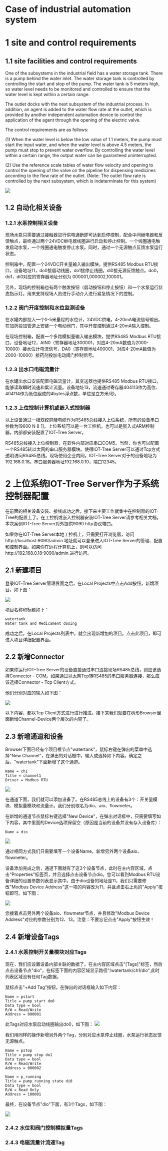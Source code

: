 


Case of industrial automation system
==





# 1 site and control requirements 

## 1.1 site facilities and control requirements 






One of the subsystems in the industrial field has a water storage tank. There is a pump behind the water inlet. The water storage tank is controlled by controlling the start and stop of the pump. The water tank is 5 meters high, so water level needs to be monitored and controlled to ensure that the water level is kept within a certain range. 

The outlet docks with the next subsystem of the industrial process. In addition, an agent is added to the water flow rate at the outlet, which is provided by another independent automation device to control the application of the agent through the opening of the electric valve. 

The control requirements are as follows: 

(1) When the water level is below the low value of 1.1 meters, the pump must start the input water, and when the water level is above 4.5 meters, the pump must stop to prevent water overflow. By controlling the water level within a certain range, the output water can be guaranteed uninterrupted. 

(2) Use the reference scale tables of water flow velocity and opening to control the opening of the valve on the pipeline for dispensing medicines according to the flow rate of the outlet. (Note: The outlet flow rate is controlled by the next subsystem, which is indeterminate for this system) 



<img src="../img/case_auto1.png"/>

## 1.2 自动化相关设备

### 1.2.1 水泵控制相关设备

现场水泵只需要通过接触器进行供电通断即可达到启停控制，配合中间继电器和反馈触点，最终通过两个24VDC继电器线圈进行启动和停止控制。一个线圈通电触发启动水泵，一个线圈通电触发停止水泵。同时，通过一个无源触点反馈水泵运行状态。

控制箱中，配置一个24VDC开关量输入输出模块，提供RS485 Modbus RTU接口，设备地址11，do0接启动线圈，do1接停止线圈。di0接无源反馈触点。do0，do1，di0对应的寄存器地址分别为 000001,000002,100001。

另外，现场的控制箱也有两个触发按钮（启动按钮和停止按钮）和一个水泵运行状态指示灯。用来支持现场人员进行手动介入进行紧急情况下的控制。

### 1.2.2 阀门开度控制和水位监测设备

在水罐内部投入一个0-5米量程的水位计，24VDC供电，4-20mA电流信号输出。在加药投加管道上安装一个电动阀门，其中开度控制通过4-20mA输入控制。

在现场控制箱，配置一个多路模拟量输入输出模块，提供RS485 Modbus RTU接口，设备地址12，AIN0（寄存器地址300001，对应4-20mA数值为2000-10000）接水位计电流信号，DA0（寄存器地址400001，对应4-20mA数值为2000-10000）接药剂投加电动阀门控制信号。

### 1.2.3 出水口电磁流量计

在水罐出水口安装配置电磁流量计，其变送器也提供RS485 Modbus RTU接口，能够读取瞬时流速和累计流量。设备地址13，流速通过寄存器404113作为高位、404114作为低位组成的4bytes浮点数，单位是立方米/秒。

### 1.2.3 上位控制计算机或嵌入式控制器

以上设备通过一根双绞屏蔽电缆作为RS485总线接入上位系统，所有的设备串口参数为[9600 N 8 1]。上位系统可以是一台工控机，也可以是嵌入式ARM控制器，内部都安装配置了IOT-Tree Server。

RS485总线接入上位控制器，在软件内部对应串口COM5。当然，你也可以配置一个RS485转以太网的串口服务器模块。使得IOT-Tree Server可以通过Tcp方式透明访问RS485总线。现场使用企业内网，IOT-Tree Server对于的设备地址为192.168.0.18。串口服务器地址192.168.0.10，端口12345。

# 2 上位系统IOT-Tree Server作为子系统控制器配置

在前面的相关设备安装、接线成功之后，接下来主要工作就集中在控制器的IOT-Tree的配置上了。在工控机或嵌入控制器安装IOT-Tree Server请参考相关文档。本次案例IOT-Tree Server对外提供9090 http协议端口。

如果你在IOT-Tree Server本地工控机上，只需要打开浏览器，访问http://localhost:9090/admin 地址就可以登录进入IOT-Tree Server的管理、配置和控制界面。如果你在远程计算机上，则可以访问http://192.168.0.18:9090/admin 进行访问。

## 2.1 新建项目

登录IOT-Tree Server管理界面之后，在Local Projects中点击Add按钮，新增项目，如下图：

<img src="../img/case_auto2.png">

项目名称和标题如下：
```
watertank
Water tank and Medicament dosing
```
成功之后，在Local Projects列表中，就会出现新增加的项目。点击此项目，即可进入项目详细配置界面。

## 2.2 新增Connector

如果你运行IOT-Tree Server的设备直接通过串口连接现场RS485总线，则应该选择Connector - COM。如果通过以太网Tcp转RS485的串口服务器连接，那么应该选择Connector - Tcp Client方式。

他们分别对应的输入如下图：

<img src="../img/case_auto3.png">

以下内容，都以Tcp Client方式进行进行推进。接下来我们就要在树形Browser里面新增Channel-Device两个层次的内容了。

## 2.3 新增通道和设备

Browser下面已经有个项目根节点"watertank"，鼠标右键在弹出的菜单中选择"New Channel"，在弹出的对话框中，输入或选择如下内容。确定之后，"watertank"下面新增了这个通道。
```
Name = ch1
Title = channel1
Driver = Modbus RTU
```

<img src="../img/case_auto4.png">

在通道下面，我们就可以添加设备了。在RS485总线上的设备有3个：开关量模块、模拟量模块和流量计。我们分别取名为dio、aio、flowmeter。

在新增的通道节点鼠标右键选择"New Device"，在弹出对话框中，只需要填写如下内容，其中里面的Device选项保留空（原因是当前的设备并没有存入设备库）：
```
Name = dio
```
<img src="../img/case_auto5.png">

通过相同方式我们只需要填写一个设备Name，新增另外两个设备aio、flowmeter。

设备添加完成之后，通道下面就有了这3个设备节点，此时在主内容区域，点击"Properties"标签页，并且选择点击设备节点dio。您可以看到Modbus RTU设备详细的设置参数列表显示其中。由于dio设备的地址是11，我们只需要修改"Modbus Device Address"这一项的内容改为11，并且点击右上角的"Apply"按钮即可。如下图：

<img src="../img/case_auto6.png">

您接着点击另外两个设备aio、flowmeter节点，并且修改"Modbus Device Address"对应的参数分别为12、13。注意：不要忘记点击"Apply"按钮生效！

## 2.4 新增设备Tags

### 2.4.1 水泵控制开关量模块对应Tags

现在，我们应设置设备内部关联的数据了。在主内容区域点击"[Tags]"标签，然后点击设备节点"dio"，在标签下面的内容区域显示路径"/watertank/ch1/dio",此时列表区域没有任何Tag数据。

鼠标点击"+Add Tag"按钮，在弹出的对话框输入如下内容：
```
Name = pstart
Title = pump start do0
Data type = bool
R/W = Read/Write
Address = 000001
```
此Tags对应水泵启动线圈输出do0，如下图：
<img src="../img/case_auto7.png">

我们用同样的操作新增另外两个Tag，分别对应水泵停止线圈，水泵运行状态反馈无源触点。
```
Name = pstop
Title = pump stop do1
Data type = bool
R/W = Read/Write
Address = 000002
```
```
Name = p_running
Title = pump running state di0
Data type = bool
R/W = Read Only
Address = 100001
```
最终，在设备节点"dio"下面，有3个Tags，如下图：

<img src="../img/case_auto8.png">

### 2.4.2 水位和阀门控制模拟量Tags



### 2.4.3 电磁流量计流速Tag

